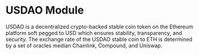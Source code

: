 # USDAO Module

USDAO is a decentralized crypto-backed stable coin token on the Ethereum platform soft pegged to USD which ensures stability, transparency, and security. The exchange rate of the USDAO stable coin to ETH is determined by a set of oracles median Chainlink, Compound, and Uniswap. ​

